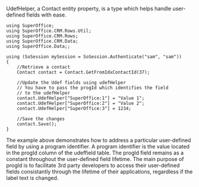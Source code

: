 <properties date="2016-05-10"
SortOrder="48"
/>

UdefHelper, a Contact entity property, is a type which helps handle user-defined fields with ease.

```
using SuperOffice;
using SuperOffice.CRM.Rows.Util;
using SuperOffice.CRM.Rows;
using SuperOffice.CRM.Data;
using SuperOffice.Data;;
 
using (SoSession mySession = SoSession.Authenticate("sam", "sam"))
{
    //Retrieve a contact
    Contact contact = Contact.GetFromIdxContactId(37);
 
    //Update the Udef fields using udefHelper
    // You have to pass the progId which identifies the field
    // to the udefHelper
    contact.UdefHelper["SuperOffice:1"] = "Value 1";
    contact.UdefHelper["SuperOffice:2"] = "Value 2";
    contact.UdefHelper["SuperOffice:3"] = 1234;
 
    //Save the changes
    contact.Save();
}
```

The example above demonstrates how to address a particular user-defined field by using a program identifier. A program identifier is the value located in the progId column of the udeffield table. The progId field remains as a constant throughout the user-defined field lifetime. The main purpose of progId is to facilitate 3rd party developers to access their user-defined fields consistantly through the lifetime of their applications, regardless if the label text is changed.
